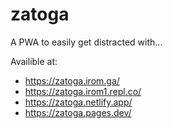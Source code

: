 # zatoga
A PWA to easily get distracted with...

Availible at:
* https://zatoga.irom.ga/
* https://zatoga.irom1.repl.co/
* https://zatoga.netlify.app/
* https://zatoga.pages.dev/
